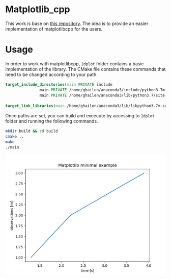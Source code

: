# Matplotlib_cpp
This work is base on [this repository](https://github.com/lava/matplotlib-cpp). The idea is to provide an easier implementation of matplotlibcpp for the users.

# Usage
In order to work with matplotlibcpp, ```2dplot``` folder contains a basic implementation of the library. The CMake file contains these commands that need to be changed according to your path.

```cmake
target_include_directories(main PRIVATE include
			   main PRIVATE /home/ghailen/anaconda3/include/python3.7m
			   main PRIVATE /home/ghailen/anaconda3/lib/python3.7/site-packages/numpy/core/include)

target_link_libraries(main /home/ghailen/anaconda3/lib/libpython3.7m.so)

```

Once paths are set, you can build and excecute by accessing to ```2dplot``` folder and running the following commands.
```bash
mkdir build && cd build
cmake ..
make
./main
```

![Image](https://github.com/Ghailen-Ben-Achour/Matplotlib_cpp/blob/main/images/2dplot.png)
